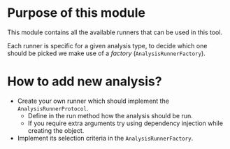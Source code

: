 # Purpose of this module

This module contains all the available runners that can be used in this tool.

Each runner is specific for a given analysis type, to decide which one should be picked we make use of a _factory_ (`AnalysisRunnerFactory`). 

# How to add new analysis?
* Create your own runner which should implement the `AnalysisRunnerProtocol`.
    * Define in the run method how the analysis should be run.
    * If you require extra arguments try using dependency injection while creating the object.
* Implement its selection criteria in the `AnalysisRunnerFactory`.
